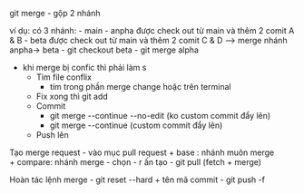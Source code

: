 git merge - gộp 2 nhánh

ví dụ: 
có 3 nhánh: - main 
			- anpha được check out từ main và thêm 2 comit A & B
			- beta được check out từ main và thêm 2 comit C & D
--> merge nhánh anpha-> beta
	- git checkout beta
	- git merge alpha


* khi merge bị confic thì phải làm s
	- Tìm file conflix
		+ tím trong phần merge change hoặc trên terminal
	- Fix xong thì git add 
	- Commit
		+ git merge --continue --no-edit (ko custom commit đẩy lên)
		+ git merge --continue (custom commit đẩy lên)
	- Push lên


Tạo merge request
	- vào mục pull request 
		+ base : nhánh muôn merge  
		+ compare: nhánh merge
	- chọn 
	- r ấn tạo
	- git pull (fetch + merge)

Hoàn tác lệnh merge
	- git reset --hard + tên mã commit
	- git push -f 